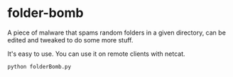# folder-bomb
A piece of malware that spams random folders in a given directory, can be edited and tweaked to do some more stuff.

It's easy to use. You can use it on remote clients with netcat.

    python folderBomb.py
